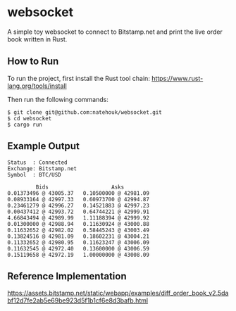 # websocket

A simple toy websocket to connect to Bitstamp.net and print the live order book written in Rust.

## How to Run
To run the project, first install the Rust tool chain: https://www.rust-lang.org/tools/install

Then run the following commands:

```
$ git clone git@github.com:natehouk/websocket.git
$ cd websocket
$ cargo run
```

## Example Output

```
Status  : Connected
Exchange: Bitstamp.net
Symbol  : BTC/USD

         Bids                    Asks
0.01373496 @ 43005.37	0.10500000 @ 42981.09
0.08933164 @ 42997.33	0.60973700 @ 42994.87
0.23461279 @ 42996.27	0.14521883 @ 42997.23
0.00437412 @ 42993.72	0.64744221 @ 42999.91
4.66843494 @ 42989.99	1.11188394 @ 42999.92
0.01300000 @ 42988.94	0.11630924 @ 43000.88
0.11632652 @ 42982.02	0.58445243 @ 43003.49
0.13824516 @ 42981.09	0.18602231 @ 43004.21
0.11332652 @ 42980.95	0.11623247 @ 43006.09
0.11632545 @ 42972.40	0.13600000 @ 43006.59
0.15119658 @ 42972.19	1.00000000 @ 43008.09
```

## Reference Implementation
https://assets.bitstamp.net/static/webapp/examples/diff_order_book_v2.5dabf12d7fe2ab5e69be923d5f1b1cf6e8d3bafb.html
